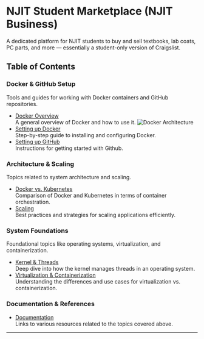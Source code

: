 # NJIT Student Marketplace (NJIT Business)

A dedicated platform for NJIT students to buy and sell textbooks, lab coats, PC parts, and more — essentially a student-only version of Craigslist.

## Table of Contents

### Docker & GitHub Setup

Tools and guides for working with Docker containers and GitHub repositories.

- [Docker Overview](docker.md)  
  A general overview of Docker and how to use it.
![Docker Architecture](https://media.geeksforgeeks.org/wp-content/uploads/20221205115118/Architecture-of-Docker.png)
- [Setting up Docker](docker_setup.md)  
  Step-by-step guide to installing and configuring Docker.
- [Setting up GitHub](github_setup.md)  
  Instructions for getting started with Github.

### Architecture & Scaling

Topics related to system architecture and scaling.

- [Docker vs. Kubernetes](dockervskubernetes.md)  
  Comparison of Docker and Kubernetes in terms of container orchestration.
- [Scaling](scaling.md)  
  Best practices and strategies for scaling applications efficiently.

### System Foundations

Foundational topics like operating systems, virtualization, and containerization.

- [Kernel & Threads](kernel-thread.md)  
  Deep dive into how the kernel manages threads in an operating system.
- [Virtualization & Containerization](virtualization-containerization.md)  
  Understanding the differences and use cases for virtualization vs. containerization.

### Documentation & References

- [Documentation](documentation.md)  
  Links to various resources related to the topics covered above.

---
